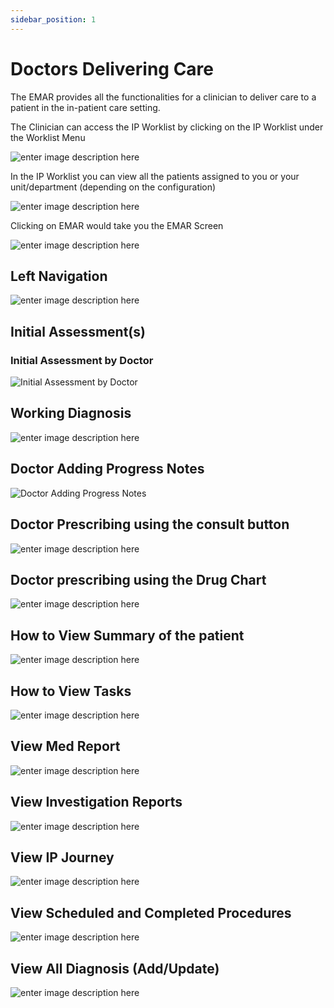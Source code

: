 ```yaml
---
sidebar_position: 1
---
```


# Doctors Delivering Care

The EMAR provides all the functionalities for a clinician to deliver care to a patient in the in-patient care setting.

The Clinician can access the IP Worklist by clicking on the IP Worklist under the Worklist Menu

![enter image description here](https://res.cloudinary.com/teleopdassets/image/upload/v1642195383/Guide/IP/IP_Menu_fachwm.png)

In the IP Worklist you can view all the patients assigned to you or your unit/department (depending on the configuration)

![enter image description here](https://res.cloudinary.com/teleopdassets/image/upload/v1642195037/Guide/IP_Worklist_arqkbx.png)

Clicking on EMAR would take you the EMAR Screen

![enter image description here](https://res.cloudinary.com/teleopdassets/image/upload/v1642230052/Guide/IP/IP-EMAR-Screen_mpiccx.gif)

## Left Navigation

![enter image description here](https://res.cloudinary.com/teleopdassets/image/upload/v1642194708/Guide/navigation-menu_cpnirb.png)

## Initial Assessment(s)

### Initial Assessment by Doctor

![Initial Assessment by Doctor](https://res.cloudinary.com/teleopdassets/image/upload/v1642191954/Initial_Assessment_saszkp.gif)

## Working Diagnosis

![enter image description here](https://res.cloudinary.com/teleopdassets/image/upload/v1642192909/WorkingDiagnosis_esgei2.png)

## Doctor Adding Progress Notes

![Doctor Adding Progress Notes](https://res.cloudinary.com/teleopdassets/image/upload/v1642192131/ProgressNotes_j0njsb.gif)

## Doctor Prescribing using the consult button

![enter image description here](https://res.cloudinary.com/teleopdassets/image/upload/v1642191687/Consult_1_zi5i0s.gif)

## Doctor prescribing using the Drug Chart

![enter image description here](https://res.cloudinary.com/teleopdassets/image/upload/v1642191242/drugChart_odlhgq.gif)

## How to View Summary of the patient

![enter image description here](https://res.cloudinary.com/teleopdassets/image/upload/v1642192957/Summary_ufu5x9.png)

## How to View Tasks

![enter image description here](https://res.cloudinary.com/teleopdassets/image/upload/v1642192982/Notes_hlpoqp.png)

## View Med Report

![enter image description here](https://res.cloudinary.com/teleopdassets/image/upload/v1642193126/Guide/med_report_csgnpm.png)

## View Investigation Reports

![enter image description here](https://res.cloudinary.com/teleopdassets/image/upload/v1642193292/Guide/Screenshot_2022-01-15_at_2.17.51_AM_qwkrhw.png)

## View IP Journey

![enter image description here](https://res.cloudinary.com/teleopdassets/image/upload/v1642193485/Guide/Journey_ji61o7.png)

## View Scheduled and Completed Procedures

![enter image description here](https://res.cloudinary.com/teleopdassets/image/upload/v1642193161/Guide/PrescribedProcedure_zcvlk4.png)

## View All Diagnosis (Add/Update)

![enter image description here](https://res.cloudinary.com/teleopdassets/image/upload/v1642194186/Guide/diagnosis_utnypl.gif)
